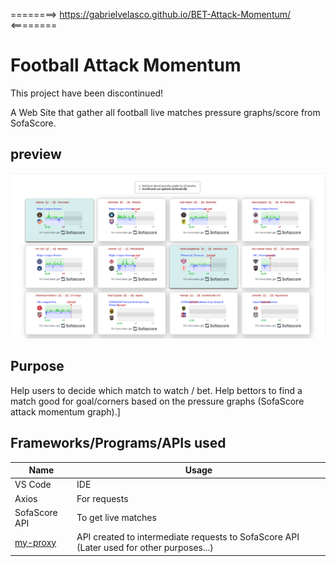 ========>  https://gabrielvelasco.github.io/BET-Attack-Momentum/ <========

# Football Attack Momentum
This project have been discontinued!

A Web Site that gather all football live matches pressure graphs/score from SofaScore.

## preview
![Image Preview](https://raw.githubusercontent.com/GabrielVelasco/BET-Attack-Momentum/main/imgs/preview.png)

## Purpose
Help users to decide which match to watch / bet.
Help bettors to find a match good for goal/corners based on the pressure graphs (SofaScore attack momentum graph).]

## Frameworks/Programs/APIs used

| Name                                             | Usage                                                        |
| ------------------------------------------------ | ------------------------------------------------------------ |
| VS Code | IDE |
| Axios   | For requests |
| SofaScore API | To get live matches |
| [my-proxy](https://github.com/GabrielVelasco/my-proxy) | API created to intermediate requests to SofaScore API (Later used for other purposes...) |
